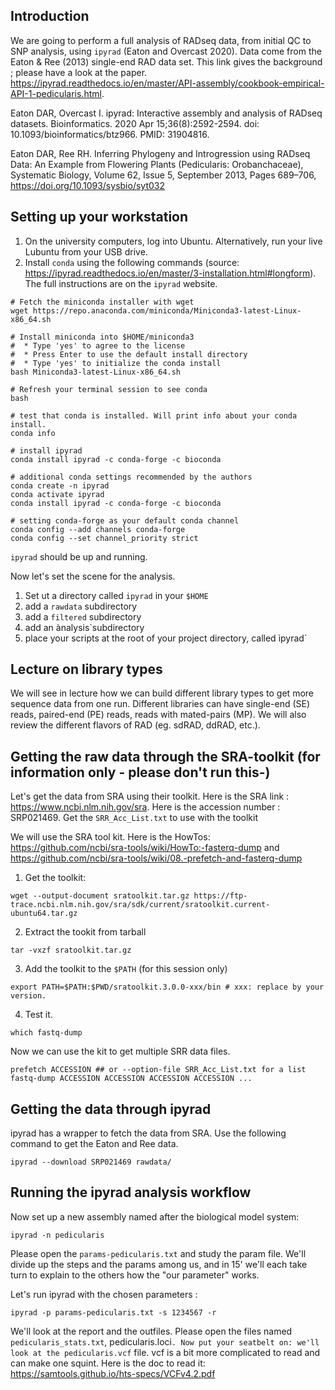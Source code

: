 ## Introduction

We are going to perform a full analysis of RADseq data, from initial QC to SNP analysis, using `ipyrad` (Eaton and Overcast 2020). Data come from the Eaton & Ree (2013) single-end RAD data set. This link gives the background ; please have a look at the paper. https://ipyrad.readthedocs.io/en/master/API-assembly/cookbook-empirical-API-1-pedicularis.html. 

Eaton DAR, Overcast I. ipyrad: Interactive assembly and analysis of RADseq datasets. Bioinformatics. 2020 Apr 15;36(8):2592-2594. doi: 10.1093/bioinformatics/btz966. PMID: 31904816.

Eaton DAR, Ree RH. Inferring Phylogeny and Introgression using RADseq Data: An Example from Flowering Plants (Pedicularis: Orobanchaceae), Systematic Biology, Volume 62, Issue 5, September 2013, Pages 689–706, https://doi.org/10.1093/sysbio/syt032

## Setting up your workstation

1. On the university computers, log into Ubuntu. Alternatively, run your live Lubuntu from your USB drive. 
2. Install `conda` using the following commands (source: https://ipyrad.readthedocs.io/en/master/3-installation.html#longform). The full instructions are on the `ipyrad` website. 

```
# Fetch the miniconda installer with wget
wget https://repo.anaconda.com/miniconda/Miniconda3-latest-Linux-x86_64.sh

# Install miniconda into $HOME/miniconda3
#  * Type 'yes' to agree to the license
#  * Press Enter to use the default install directory
#  * Type 'yes' to initialize the conda install
bash Miniconda3-latest-Linux-x86_64.sh

# Refresh your terminal session to see conda
bash

# test that conda is installed. Will print info about your conda install.
conda info

# install ipyrad
conda install ipyrad -c conda-forge -c bioconda

# additional conda settings recommended by the authors
conda create -n ipyrad
conda activate ipyrad
conda install ipyrad -c conda-forge -c bioconda

# setting conda-forge as your default conda channel 
conda config --add channels conda-forge
conda config --set channel_priority strict
```
`ipyrad` should be up and running. 

Now let's set the scene for the analysis. 
1. Set ut a directory called `ipyrad` in your `$HOME`
2. add a `rawdata` subdirectory
3. add a `filtered` subdirectory
4. add an ànalysis`subdirectory
5. place your scripts at the root of your project directory, called ìpyrad`

## Lecture on library types

We will see in lecture how we can build different library types to get more sequence data from one run. Different libraries can have single-end (SE) reads, paired-end (PE) reads, reads with mated-pairs (MP). We will also review the different flavors of RAD (eg. sdRAD, ddRAD, etc.). 

## Getting the raw data through the SRA-toolkit (for information only - please don't run this-)

Let's get the data from SRA using their toolkit. Here is the SRA link : https://www.ncbi.nlm.nih.gov/sra. Here is the accession number : SRP021469. Get the `SRR_Acc_List.txt` to use with the toolkit

We will use the SRA tool kit. Here is the HowTos: https://github.com/ncbi/sra-tools/wiki/HowTo:-fasterq-dump and https://github.com/ncbi/sra-tools/wiki/08.-prefetch-and-fasterq-dump

1. Get the toolkit: 
```
wget --output-document sratoolkit.tar.gz https://ftp-trace.ncbi.nlm.nih.gov/sra/sdk/current/sratoolkit.current-ubuntu64.tar.gz
```
2. Extract the tookit from tarball
```
tar -vxzf sratoolkit.tar.gz
```
3. Add the toolkit to the `$PATH` (for this session only)
```
export PATH=$PATH:$PWD/sratoolkit.3.0.0-xxx/bin # xxx: replace by your version.
```
4. Test it. 
```
which fastq-dump
```

Now we can use the kit to get multiple SRR data files. 
```
prefetch ACCESSION ## or --option-file SRR_Acc_List.txt for a list
fastq-dump ACCESSION ACCESSION ACCESSION ACCESSION ...
```

## Getting the data through ipyrad

ipyrad has a wrapper to fetch the data from SRA. Use the following command to get the Eaton and Ree data. 
```
ipyrad --download SRP021469 rawdata/
```

## Running the ipyrad analysis workflow

Now set up a new assembly named after the biological model system: 
```
ipyrad -n pedicularis
```
Please open the `params-pedicularis.txt` and study the param file. We'll divide up the steps and the params among us, and in 15' we'll each take turn to explain to the others how the "our parameter" works. 

Let's run ipyrad with the chosen parameters : 
```
ipyrad -p params-pedicularis.txt -s 1234567 -r
```
We'll look at the report and the outfiles. Please open the files named `pedicularis_stats.txt`, pedicularis.loci`. Now put your seatbelt on: we'll look at the pedicularis.vcf` file. vcf is a bit more complicated to read and can make one squint. Here is the doc to read it: https://samtools.github.io/hts-specs/VCFv4.2.pdf
